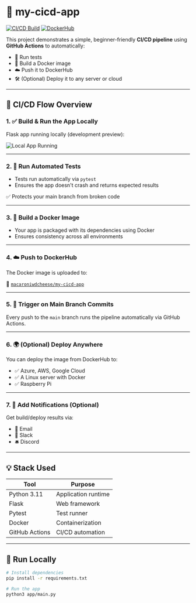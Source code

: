 # 🚀 my-cicd-app

[![CI/CD Build](https://github.com/Macaroniwdcheese/my-cicd-app/actions/workflows/ci-cd.yml/badge.svg)](https://github.com/Macaroniwdcheese/my-cicd-app/actions)
[![DockerHub](https://img.shields.io/badge/DockerHub-macaroniwdcheese%2Fmy--cicd--app-blue?logo=docker)](https://hub.docker.com/r/macaroniwdcheese/my-cicd-app)

This project demonstrates a simple, beginner-friendly **CI/CD pipeline** using **GitHub Actions** to automatically:

- 🧪 Run tests
- 🐳 Build a Docker image
- ☁️ Push it to DockerHub
- 🛠️ (Optional) Deploy it to any server or cloud

---

## 🧱 CI/CD Flow Overview

### 1. ✅ Build & Run the App Locally

Flask app running locally (development preview):

![Local App Running](https://github.com/user-attachments/assets/3e0d1008-fba2-4a58-9921-0e32bf32a6da)

---

### 2. 🧪 Run Automated Tests

- Tests run automatically via `pytest`
- Ensures the app doesn't crash and returns expected results

✅ Protects your main branch from broken code

---

### 3. 🐳 Build a Docker Image

- Your app is packaged with its dependencies using Docker
- Ensures consistency across all environments

---

### 4. ☁️ Push to DockerHub

The Docker image is uploaded to:

🔗 [`macaroniwdcheese/my-cicd-app`](https://hub.docker.com/r/macaroniwdcheese/my-cicd-app)

---

### 5. 🚀 Trigger on Main Branch Commits

Every push to the `main` branch runs the pipeline automatically via GitHub Actions.

---

### 6. 🌍 (Optional) Deploy Anywhere

You can deploy the image from DockerHub to:

- ✅ Azure, AWS, Google Cloud
- ✅ A Linux server with Docker
- ✅ Raspberry Pi

---

### 7. 🔔 Add Notifications (Optional)

Get build/deploy results via:

- 📩 Email
- 💬 Slack
- 🛎️ Discord

---

## 💡 Stack Used

| Tool        | Purpose                        |
|-------------|---------------------------------|
| Python 3.11 | Application runtime             |
| Flask       | Web framework                   |
| Pytest      | Test runner                     |
| Docker      | Containerization                |
| GitHub Actions | CI/CD automation             |

---

## 🧰 Run Locally

```bash
# Install dependencies
pip install -r requirements.txt

# Run the app
python3 app/main.py
